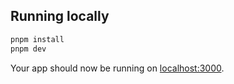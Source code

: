 ## Running locally

```bash
pnpm install
pnpm dev
```

Your app should now be running on [localhost:3000](http://localhost:3000/).
